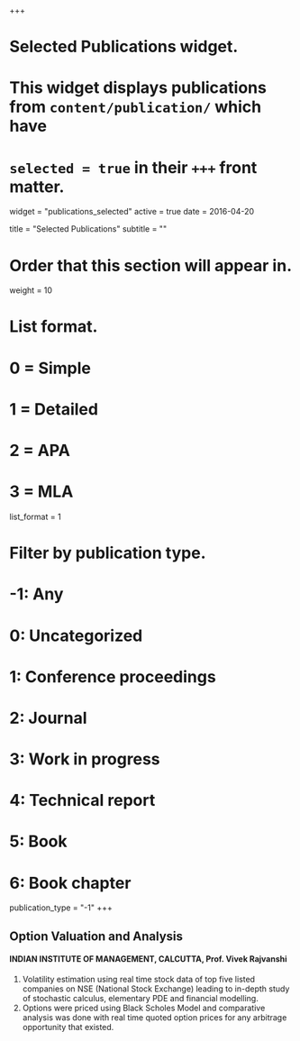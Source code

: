 +++
# Selected Publications widget.
# This widget displays publications from `content/publication/` which have
# `selected = true` in their `+++` front matter.
widget = "publications_selected"
active = true
date = 2016-04-20

title = "Selected Publications"
subtitle = ""

# Order that this section will appear in.
weight = 10

# List format.
#   0 = Simple
#   1 = Detailed
#   2 = APA
#   3 = MLA
list_format = 1

# Filter by publication type.
# -1: Any
#  0: Uncategorized
#  1: Conference proceedings
#  2: Journal
#  3: Work in progress
#  4: Technical report
#  5: Book
#  6: Book chapter
publication_type = "-1"
+++

## Option Valuation and Analysis 
#### INDIAN INSTITUTE OF MANAGEMENT, CALCUTTA, Prof. Vivek Rajvanshi
1. Volatility estimation using real time stock data of top five listed companies on NSE (National Stock
Exchange) leading to in-depth study of stochastic calculus, elementary PDE and financial modelling.
2. Options were priced using Black Scholes Model and comparative analysis was done with real time
quoted option prices for any arbitrage opportunity that existed.
